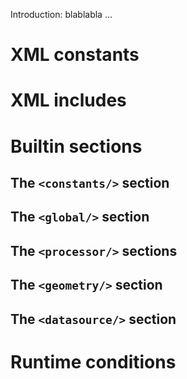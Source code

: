 
Introduction: blablabla ...

# XML constants

# XML includes

# Builtin sections

## The `<constants/>` section

## The `<global/>` section

## The `<processor/>` sections

## The `<geometry/>` section

## The `<datasource/>` section

# Runtime conditions
